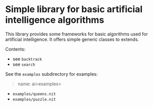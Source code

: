 # Simple library for basic artificial intelligence algorithms

This library provides some frameworks for basic algorithms used for artificial intelligence.
It offers simple generic classes to extends.

Contents:

* see `backtrack`
* see `search`

See the `examples` subdirectory for examples:

> name: ai>examples>

* `examples/queens.nit`
* `examples/puzzle.nit`

